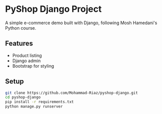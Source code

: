 # PyShop Django Project

A simple e-commerce demo built with Django, following Mosh Hamedani's Python course.

## Features
- Product listing
- Django admin
- Bootstrap for styling

## Setup
```bash
git clone https://github.com/Mohammad-Riaz/pyshop-django.git
cd pyshop-django
pip install -r requirements.txt
python manage.py runserver
